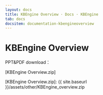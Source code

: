 ```yaml
---
layout: docs
title: KBEngine Overview · Docs · KBEngine
tab: docs
docsitem: documentation-kbengineoverview
---
```


KBEngine Overview
====================

PPT&PDF download：

[KBEngine Overview.zip]

[KBEngine Overview.zip]: {{ site.baseurl }}/assets/other/KBEngine_overview.zip
